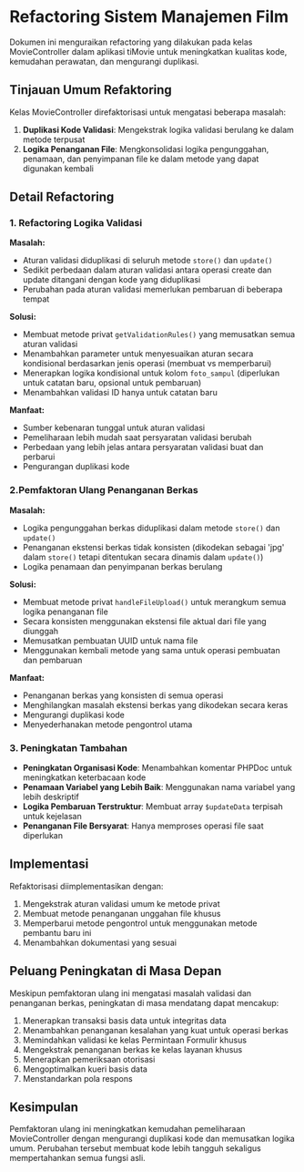 # Refactoring Sistem Manajemen Film

Dokumen ini menguraikan refactoring yang dilakukan pada kelas MovieController dalam aplikasi tiMovie untuk meningkatkan kualitas kode, kemudahan perawatan, dan mengurangi duplikasi.

## Tinjauan Umum Refaktoring

Kelas MovieController direfaktorisasi untuk mengatasi beberapa masalah:

1. **Duplikasi Kode Validasi**: Mengekstrak logika validasi berulang ke dalam metode terpusat
2. **Logika Penanganan File**: Mengkonsolidasi logika pengunggahan, penamaan, dan penyimpanan file ke dalam metode yang dapat digunakan kembali

## Detail Refactoring

### 1. Refactoring Logika Validasi

**Masalah:**
- Aturan validasi diduplikasi di seluruh metode `store()` dan `update()`
- Sedikit perbedaan dalam aturan validasi antara operasi create dan update ditangani dengan kode yang diduplikasi
- Perubahan pada aturan validasi memerlukan pembaruan di beberapa tempat

**Solusi:**
- Membuat metode privat `getValidationRules()` yang memusatkan semua aturan validasi
- Menambahkan parameter untuk menyesuaikan aturan secara kondisional berdasarkan jenis operasi (membuat vs memperbarui)
- Menerapkan logika kondisional untuk kolom `foto_sampul` (diperlukan untuk catatan baru, opsional untuk pembaruan)
- Menambahkan validasi ID hanya untuk catatan baru

**Manfaat:**
- Sumber kebenaran tunggal untuk aturan validasi
- Pemeliharaan lebih mudah saat persyaratan validasi berubah
- Perbedaan yang lebih jelas antara persyaratan validasi buat dan perbarui
- Pengurangan duplikasi kode

### 2.Pemfaktoran Ulang Penanganan Berkas

**Masalah:**
- Logika pengunggahan berkas diduplikasi dalam metode `store()` dan `update()`
- Penanganan ekstensi berkas tidak konsisten (dikodekan sebagai 'jpg' dalam `store()` tetapi ditentukan secara dinamis dalam `update()`)
- Logika penamaan dan penyimpanan berkas berulang

**Solusi:**
- Membuat metode privat `handleFileUpload()` untuk merangkum semua logika penanganan file
- Secara konsisten menggunakan ekstensi file aktual dari file yang diunggah
- Memusatkan pembuatan UUID untuk nama file
- Menggunakan kembali metode yang sama untuk operasi pembuatan dan pembaruan

**Manfaat:**
- Penanganan berkas yang konsisten di semua operasi
- Menghilangkan masalah ekstensi berkas yang dikodekan secara keras
- Mengurangi duplikasi kode
- Menyederhanakan metode pengontrol utama

### 3. Peningkatan Tambahan

- **Peningkatan Organisasi Kode**: Menambahkan komentar PHPDoc untuk meningkatkan keterbacaan kode
- **Penamaan Variabel yang Lebih Baik**: Menggunakan nama variabel yang lebih deskriptif
- **Logika Pembaruan Terstruktur**: Membuat array `$updateData` terpisah untuk kejelasan
- **Penanganan File Bersyarat**: Hanya memproses operasi file saat diperlukan

## Implementasi

Refaktorisasi diimplementasikan dengan:

1. Mengekstrak aturan validasi umum ke metode privat
2. Membuat metode penanganan unggahan file khusus
3. Memperbarui metode pengontrol untuk menggunakan metode pembantu baru ini
4. Menambahkan dokumentasi yang sesuai

## Peluang Peningkatan di Masa Depan

Meskipun pemfaktoran ulang ini mengatasi masalah validasi dan penanganan berkas, peningkatan di masa mendatang dapat mencakup:

1. Menerapkan transaksi basis data untuk integritas data
2. Menambahkan penanganan kesalahan yang kuat untuk operasi berkas
3. Memindahkan validasi ke kelas Permintaan Formulir khusus
4. Mengekstrak penanganan berkas ke kelas layanan khusus
5. Menerapkan pemeriksaan otorisasi
6. Mengoptimalkan kueri basis data
7. Menstandarkan pola respons

## Kesimpulan

Pemfaktoran ulang ini meningkatkan kemudahan pemeliharaan MovieController dengan mengurangi duplikasi kode dan memusatkan logika umum. Perubahan tersebut membuat kode lebih tangguh sekaligus mempertahankan semua fungsi asli.
